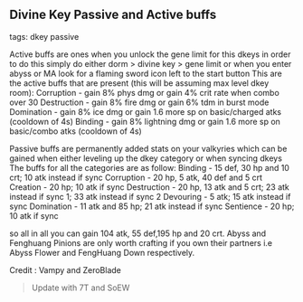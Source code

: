 ## Divine Key Passive and Active buffs
tags: dkey passive

Active buffs are ones when you unlock the gene limit for this dkeys in order to do this simply do either dorm > divine key > gene limit or when you enter abyss or MA look for a flaming sword icon left to the start button
This are the active buffs that are present (this will be assuming max level dkey room):
Corruption - gain 8% phys dmg or gain 4% crit rate when combo over 30
Destruction - gain 8% fire dmg or gain 6% tdm in burst mode
Domination - gain 8% ice dmg or gain 1.6 more sp on basic/charged atks (cooldown of 4s)
Binding - gain 8% lightning dmg or gain 1.6 more sp on basic/combo atks (cooldown of 4s)

Passive buffs are permanently added stats on your valkyries which can be gained when either leveling up the dkey category or when syncing dkeys
The buffs for all the categories are as follow:
Binding - 15 def, 30 hp and 10 crt; 10 atk instead if sync
Corruption - 20 hp, 5 atk, 40 def and 5 crt
Creation - 20 hp; 10 atk if sync
Destruction - 20 hp, 13 atk and 5 crt; 23 atk instead if sync 1; 33 atk instead if sync 2
Devouring - 5 atk; 15 atk instead if sync
Domination - 11 atk and 85 hp; 21 atk instead if sync
Sentience - 20 hp; 10 atk if sync

so all in all you can gain 104 atk, 55 def,195 hp and 20 crt.
Abyss and Fenghuang Pinions are only worth crafting if you own their partners i.e Abyss Flower and FengHuang Down respectively.

Credit : Vampy and ZeroBlade

> Update with 7T and SoEW
